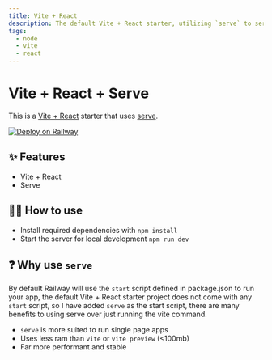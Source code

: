 ```yaml
---
title: Vite + React
description: The default Vite + React starter, utilizing `serve` to serve the built app
tags:
  - node
  - vite
  - react
---
```


# Vite + React + Serve

This is a [Vite + React](https://vitejs.dev/guide/#trying-vite-online) starter that uses [serve](https://www.npmjs.com/package/serve).

[![Deploy on Railway](https://railway.app/button.svg)](https://railway.app/template/NeiLty?referralCode=ySCnWl)

## ✨ Features

- Vite + React
- Serve

## 💁‍♀️ How to use

- Install required dependencies with `npm install`
- Start the server for local development `npm run dev`

## ❓ Why use `serve`

By default Railway will use the `start` script defined in package.json to run your app, the default Vite + React starter project does not come with any `start` script, so I have added `serve` as the start script, there are many benefits to using serve over just running the vite command.

- `serve` is more suited to run single page apps
- Uses less ram than `vite` or `vite preview` (<100mb)
- Far more performant and stable
